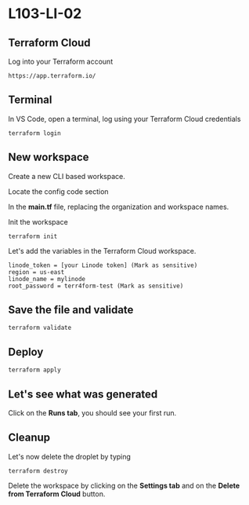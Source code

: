 # L103-LI-02

## Terraform Cloud

Log into your Terraform account

    https://app.terraform.io/

## Terminal

In VS Code, open a terminal, log using your Terraform Cloud credentials

    terraform login

## New workspace

Create a new CLI based workspace.

Locate the config code section

In the **main.tf** file, replacing the organization and workspace names.

Init the workspace

    terraform init

Let's add the variables in the Terraform Cloud workspace.

    linode_token = [your Linode token] (Mark as sensitive)
    region = us-east
    linode_name = mylinode
    root_password = terr4form-test (Mark as sensitive)

## Save the file and validate

    terraform validate

## Deploy

    terraform apply

## Let's see what was generated

Click on the **Runs tab**, you should see your first run.

## Cleanup

Let's now delete the droplet by typing

    terraform destroy

Delete the workspace by clicking on the **Settings tab** and on the **Delete from Terraform Cloud** button.
